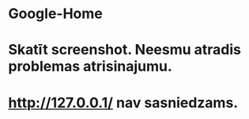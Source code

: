 # Google-Home
# Skatīt screenshot. Neesmu atradis problemas atrisinajumu.

# http://127.0.0.1/ nav sasniedzams.

